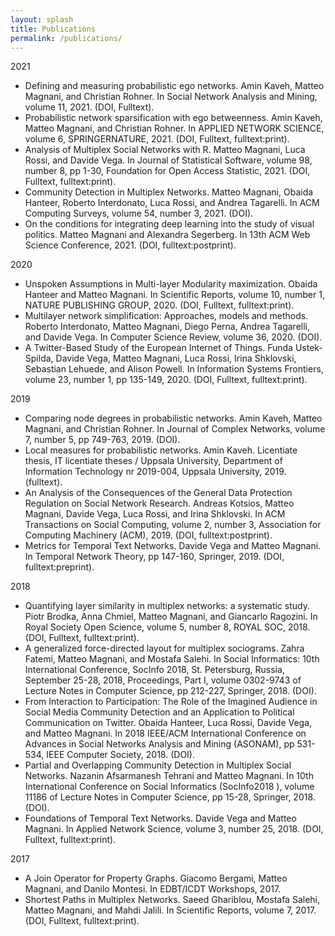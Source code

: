```yaml
---
layout: splash
title: Publications
permalink: /publications/
---
```


2021

- Defining and measuring probabilistic ego networks. Amin Kaveh, Matteo Magnani, and Christian Rohner. In Social Network Analysis and Mining, volume 11, 2021. (DOI, Fulltext).
- Probabilistic network sparsification with ego betweenness. Amin Kaveh, Matteo Magnani, and Christian Rohner. In APPLIED NETWORK SCIENCE, volume 6, SPRINGERNATURE, 2021. (DOI, Fulltext, fulltext:print).
- Analysis of Multiplex Social Networks with R. Matteo Magnani, Luca Rossi, and Davide Vega. In Journal of Statistical Software, volume 98, number 8, pp 1-30, Foundation for Open Access Statistic, 2021. (DOI, Fulltext, fulltext:print).
- Community Detection in Multiplex Networks. Matteo Magnani, Obaida Hanteer, Roberto Interdonato, Luca Rossi, and Andrea Tagarelli. In ACM Computing Surveys, volume 54, number 3, 2021. (DOI).
- On the conditions for integrating deep learning into the study of visual politics. Matteo Magnani and Alexandra Segerberg. In 13th ACM Web Science Conference, 2021. (DOI, fulltext:postprint).

2020

- Unspoken Assumptions in Multi-layer Modularity maximization. Obaida Hanteer and Matteo Magnani. In Scientific Reports, volume 10, number 1, NATURE PUBLISHING GROUP, 2020. (DOI, Fulltext, fulltext:print).
- Multilayer network simplification: Approaches, models and methods. Roberto Interdonato, Matteo Magnani, Diego Perna, Andrea Tagarelli, and Davide Vega. In Computer Science Review, volume 36, 2020. (DOI).
- A Twitter-Based Study of the European Internet of Things. Funda Ustek-Spilda, Davide Vega, Matteo Magnani, Luca Rossi, Irina Shklovski, Sebastian Lehuede, and Alison Powell. In Information Systems Frontiers, volume 23, number 1, pp 135-149, 2020. (DOI, Fulltext, fulltext:print).

2019

- Comparing node degrees in probabilistic networks. Amin Kaveh, Matteo Magnani, and Christian Rohner. In Journal of Complex Networks, volume 7, number 5, pp 749-763, 2019. (DOI).
- Local measures for probabilistic networks. Amin Kaveh. Licentiate thesis, IT licentiate theses / Uppsala University, Department of Information Technology nr 2019-004, Uppsala University, 2019. (fulltext).
- An Analysis of the Consequences of the General Data Protection Regulation on Social Network Research. Andreas Kotsios, Matteo Magnani, Davide Vega, Luca Rossi, and Irina Shklovski. In ACM Transactions on Social Computing, volume 2, number 3, Association for Computing Machinery (ACM), 2019. (DOI, fulltext:postprint).
- Metrics for Temporal Text Networks. Davide Vega and Matteo Magnani. In Temporal Network Theory, pp 147-160, Springer, 2019. (DOI, fulltext:preprint).

2018

- Quantifying layer similarity in multiplex networks: a systematic study. Piotr Brodka, Anna Chmiel, Matteo Magnani, and Giancarlo Ragozini. In Royal Society Open Science, volume 5, number 8, ROYAL SOC, 2018. (DOI, Fulltext, fulltext:print).
- A generalized force-directed layout for multiplex sociograms. Zahra Fatemi, Matteo Magnani, and Mostafa Salehi. In Social Informatics: 10th International Conference, SocInfo 2018, St. Petersburg, Russia, September 25-28, 2018, Proceedings, Part I, volume 0302-9743 of Lecture Notes in Computer Science, pp 212-227, Springer, 2018. (DOI).
- From Interaction to Participation: The Role of the Imagined Audience in Social Media Community Detection and an Application to Political Communication on Twitter. Obaida Hanteer, Luca Rossi, Davide Vega, and Matteo Magnani. In 2018 IEEE/ACM International Conference on Advances in Social Networks Analysis and Mining (ASONAM), pp 531-534, IEEE Computer Society, 2018. (DOI).
- Partial and Overlapping Community Detection in Multiplex Social Networks. Nazanin Afsarmanesh Tehrani and Matteo Magnani. In 10th International Conference on Social Informatics (SocInfo2018 ), volume 11186 of Lecture Notes in Computer Science, pp 15-28, Springer, 2018. (DOI).
- Foundations of Temporal Text Networks. Davide Vega and Matteo Magnani. In Applied Network Science, volume 3, number 25, 2018. (DOI, Fulltext, fulltext:print).

2017

- A Join Operator for Property Graphs. Giacomo Bergami, Matteo Magnani, and Danilo Montesi. In EDBT/ICDT Workshops, 2017.
- Shortest Paths in Multiplex Networks. Saeed Ghariblou, Mostafa Salehi, Matteo Magnani, and Mahdi Jalili. In Scientific Reports, volume 7, 2017. (DOI, Fulltext, fulltext:print).

